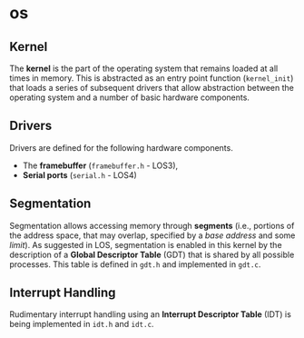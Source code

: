 # os

## Kernel

The **kernel** is the part of the operating system that remains loaded at all 
times in memory. This is abstracted as an entry point function (`kernel_init`) 
that loads a series of subsequent drivers that allow abstraction between the
operating system and a number of basic hardware components.

## Drivers

Drivers are defined for the following hardware components.

  - The **framebuffer** (`framebuffer.h` - LOS3),
  - **Serial ports** (`serial.h` - LOS4)

## Segmentation

Segmentation allows accessing memory through **segments** (i.e., portions of 
the address space, that may overlap, specified by a *base address* and some
*limit*). As suggested in LOS, segmentation is enabled in this kernel by the
description of a **Global Descriptor Table** (GDT) that is shared by all 
possible processes. This table is defined in `gdt.h` and implemented in `gdt.c`.

## Interrupt Handling

Rudimentary interrupt handling using an **Interrupt Descriptor Table** (IDT) is
being implemented in `idt.h` and `idt.c`.